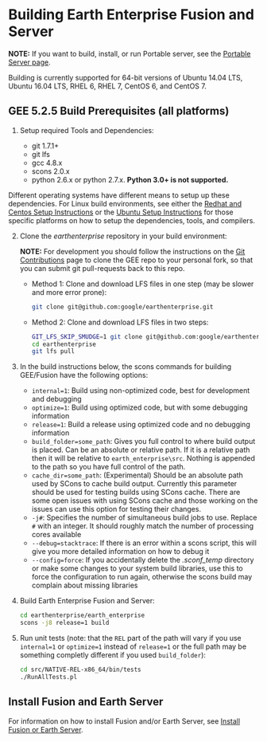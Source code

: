 # Building Earth Enterprise Fusion and Server

__NOTE:__ If you want to build, install, or run Portable server, see the
[Portable Server page](https://github.com/google/earthenterprise/wiki/Portable-Server).

Building is currently supported for 64-bit versions of Ubuntu 14.04 LTS,
Ubuntu 16.04 LTS, RHEL 6, RHEL 7, CentOS 6, and CentOS 7.

## GEE 5.2.5 Build Prerequisites (all platforms)

1. Setup required Tools and Dependencies:

    * git 1.7.1+
    * git lfs
    * gcc 4.8.x
    * scons 2.0.x
    * python 2.6.x or python 2.7.x. __Python 3.0+ is not supported.__

Different operating systems have different means to setup up these dependencies.
For Linux build environments, see either the [Redhat and Centos Setup Instructions](./BUILD_RHEL_CentOS.md)
or the [Ubuntu Setup Instructions](./BUILD_Ubuntu.md) for those specific
platforms on how to setup the dependencies, tools, and compilers.

2. Clone the _earthenterprise_ repository in your build environment:

    __NOTE:__ For development you should follow the instructions on the [Git Contributions](https://github.com/google/earthenterprise/wiki/Development:-Git-Contributions)
    page to clone the GEE repo to your personal fork, so that you can submit
    git pull-requests back to this repo.

    * Method 1: Clone and download LFS files in one step (may be slower and
        more error prone):

        ```bash
        git clone git@github.com:google/earthenterprise.git
        ```

    * Method 2: Clone and download LFS files in two steps:

        ```bash
        GIT_LFS_SKIP_SMUDGE=1 git clone git@github.com:google/earthenterprise.git
        cd earthenterprise
        git lfs pull
        ```

3. In the build instructions below, the scons commands for building GEE/Fusion
    have the following options:

    * `internal=1`: Build using non-optimized code, best for development and
        debugging
    * `optimize=1`: Build using optimized code, but with some debugging
        information
    * `release=1`: Build a release using optimized code and no debugging
        information
    *  `build_folder=some_path`: Gives you full control to where build output is
        placed. Can be an absolute or relative path.  If it is a relative path then
        it will be relative to `earth_enterprise\src`.  Nothing is appended to the
        path so you have full control of the path.
    * `cache_dir=some_path`: (Experimental) Should be an absolute path used by SCons
        to cache build output.  Currently this parameter should be used for testing
        builds using SCons cache.  There are some open issues with using SCons cache
        and those working on the issues can use this option for testing their changes.
    * `-j#`: Specifies the number of simultaneous build jobs to use. Replace
        `#` with an integer. It should roughly match the number of processing
        cores available
    * `--debug=stacktrace`: If there is an error within a scons script, this
        will give you more detailed information on how to debug it
    * `--config=force`: If you accidentally delete the _.sconf_temp_ directory
        or make some changes to your system build libraries, use this to force
        the configuration to run again, otherwise the scons build may complain
        about missing libraries

4. Build Earth Enterprise Fusion and Server:

    ```bash
    cd earthenterprise/earth_enterprise
    scons -j8 release=1 build
    ```

5. Run unit tests (note: that the `REL` part of the path will vary if you use
    `internal=1` or `optimize=1` instead of `release=1` or the full path may be
    something completly different if you used `build_folder`):

    ```bash
    cd src/NATIVE-REL-x86_64/bin/tests
    ./RunAllTests.pl
    ```

## Install Fusion and Earth Server

For information on how to install Fusion and/or Earth Server, see
[Install Fusion or Earth Server](https://github.com/google/earthenterprise/wiki/Install-Fusion-or-Earth-Server).
